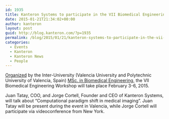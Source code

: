 ```yaml
---
id: 1935
title: Kanteron Systems to participate in the VII Biomedical Engineering Workshop
date: 2015-01-21T21:34:02+00:00
author: kanteron
layout: post
guid: http://blog.kanteron.com/?p=1935
permalink: /blog/2015/01/21/kanteron-systems-to-participate-in-the-vii-biomedical-engineering-workshop/
categories:
  - Events
  - Kanteron
  - Kanteron News
  - People
---
```

<a title="http://www.mibvalencia.es/web.php?lang=es&id=28&title=Jornadas,-Seminarios-y-Conferencias" href="http://www.mibvalencia.es/web.php?lang=es&id=28&title=Jornadas,-Seminarios-y-Conferencias" target="_blank">Organized</a> by the Inter-University (Valencia University and Polytechnic University of Valencia, Spain) <a title="http://www.mibvalencia.es/web.php?lang=en" href="http://www.mibvalencia.es/web.php?lang=en" target="_blank">MSc. in Biomedical Engineering</a>, the VII Biomedical Engineering Workshop will take place February 3-6, 2015.

Juan Tatay, COO, and Jorge Cortell, Founder and CEO of Kanteron Systems, will talk about &#8220;Computational paradigm shift in medical imaging&#8221;. Juan Tatay will be present during the event in Valencia, while Jorge Cortell will participate via videoconference from New York.